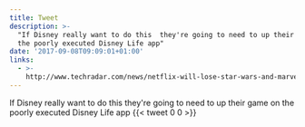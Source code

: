 ```yaml
---
title: Tweet
description: >-
  "If Disney really want to do this  they're going to need to up their game on
  the poorly executed Disney Life app"
date: '2017-09-08T09:09:01+01:00'
links:
  - >-
    http://www.techradar.com/news/netflix-will-lose-star-wars-and-marvel-movies-disney-ceo-confirms
---
```

If Disney really want to do this  they're going to need to up their game on the poorly executed Disney Life app
      {{< tweet 0 0 >}}
    
